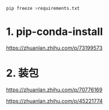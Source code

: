 


```python
pip freeze >requirements.txt
```


# 1. pip-conda-install





https://zhuanlan.zhihu.com/p/73199573



# 2. 装包

https://zhuanlan.zhihu.com/p/70776169



https://zhuanlan.zhihu.com/p/45221774


